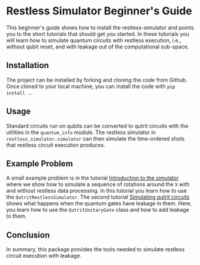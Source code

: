 # Restless Simulator Beginner's Guide

This beginner's guide shows how to install the restless-simulator and points you to the 
short tutorials that should get you started.
In these tutorials you will learn how to simulate quantum circuits with restless execution, i.e.,
without qubit reset, and with leakage out of the computational sub-space.

## Installation
The project can be installed by forking and cloning the code from Github.
Once cloned to your local machine, you can install the code with `pip install .`.

## Usage
Standard circuits run on qubits can be converted to qutrit circuits with the utilities in
the `quantum_info` module.
The restless simulator in `restless_simulator.simulator` can then simulate the time-ordered
shots that restless circuit execution produces.

## Example Problem
A small example problem is in the tutorial 
[Introduction to the simulator](docs/tutorials/1_introduction_to_simulator.ipynb)
where we show how to simulate a sequence of rotations around the `X` with and without
restless data processing.
In this tutorial you learn how to use the `QutritRestlessSimulator`.
The second tutorial [Simulating qutrit circuits](docs/tutorials/2_simulating_qutrit_circuits.ipynb)
shows what happens when the quantum gates have leakage in them.
Here, you learn how to use the `QutritUnitaryGate` class and how to add leakage to them.

## Conclusion

In summary, this package provides the tools needed to simulate restless circuit execution with leakage.
